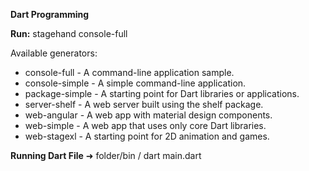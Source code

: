**Dart Programming**

**Run:** stagehand console-full

Available generators:

  * console-full - A command-line application sample.
  * console-simple - A simple command-line application.
  * package-simple - A starting point for Dart libraries or applications.
  * server-shelf - A web server built using the shelf package.
  * web-angular - A web app with material design components.
  * web-simple - A web app that uses only core Dart libraries.
  * web-stagexl - A starting point for 2D animation and games.

**Running Dart File**
➜  folder/bin / dart main.dart
